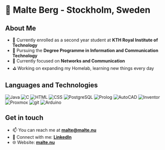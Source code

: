 # 👤 Malte Berg - Stockholm, Sweden

## About Me
- 🎒 Currently enrolled as a second year student at **KTH Royal Institute of Technology**
- 🔭 Pursuing the **Degree Programme in Information and Communication Technology**
- 🔬 Currently focused on **Networks and Communication**
- ⛳️ Working on expanding my Homelab, learning new things every day

## Languages and Technologies
![Java](https://img.shields.io/badge/Java-orange?style=for-the-badge&logo=openjdk) ![C](https://img.shields.io/badge/C-blue?style=for-the-badge&logo=c&logoColor=white) ![HTML](https://img.shields.io/badge/HTML-red?style=for-the-badge&logo=html5&logoColor=white&color=%23E34F26) ![CSS](https://img.shields.io/badge/CSS-blue?style=for-the-badge&logo=css3&logoColor=white&color=%231572B6) ![PostgreSQL](https://img.shields.io/badge/PostgreSQL-blue?style=for-the-badge&logo=PostgreSQL&logoColor=white&color=%23759dc6) ![Prolog](https://tinyurl.com/prologlogo) ![AutoCAD](https://img.shields.io/badge/AutoCAD-red?style=for-the-badge&logo=autocad&logoColor=white&color=%23E51050) ![Inventor](https://img.shields.io/badge/Inventor-yellow?style=for-the-badge&logo=autodesk&logoColor=white&color=%23d4b13c) ![Proxmox](https://img.shields.io/badge/ProxMox-orange?style=for-the-badge&logo=proxmox&logoColor=white&color=%23E57000) ![git](https://img.shields.io/badge/git-orange?style=for-the-badge&logo=git&logoColor=white&color=%23F05032) ![Arduino](https://img.shields.io/badge/Arduino-blue?style=for-the-badge&logo=arduino&logoColor=white&color=%2300878F)


## Get in touch
- 📫 You can reach me at **<a href=mailto:malte@malte.nu>malte@malte.nu</a>**
- 🤝 Connect with me: **<a href="https://linkedin.com/in/malte-e-berg">LinkedIn</a>**
- 🌐 Website: **<a href="https://malte.nu">malte.nu</a>**

